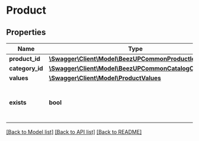 # Product

## Properties
Name | Type | Description | Notes
------------ | ------------- | ------------- | -------------
**product_id** | [**\Swagger\Client\Model\BeezUPCommonProductId**](BeezUPCommonProductId.md) |  | 
**category_id** | [**\Swagger\Client\Model\BeezUPCommonCatalogCategoryId**](BeezUPCommonCatalogCategoryId.md) |  | 
**values** | [**\Swagger\Client\Model\ProductValues**](ProductValues.md) |  | 
**exists** | **bool** | Indicates if the product exists in the current catalog | 

[[Back to Model list]](../README.md#documentation-for-models) [[Back to API list]](../README.md#documentation-for-api-endpoints) [[Back to README]](../README.md)


